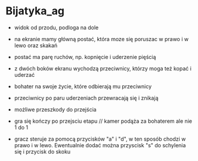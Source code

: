 # Bijatyka_ag
- widok od przodu, podloga na dole
- na ekranie mamy główną postać, która moze się poruszac w prawo i w lewo oraz skakań
- postać ma parę ruchów, np. kopnięcie i uderzenie pięścią
- z dwóch boków ekranu wychodzą przeciwnicy, którzy moga też kopać i uderzać
- bohater na swoje życie, które odbierają mu przeciwnicy
- przeciwnicy po paru uderzeniach przewracają się i znikają
- możliwe przeszkody do przejścia
- gra się kończy po przejsciu etapu // kamer podąża za bohaterem ale nie 1 do 1


- gracz steruje za pomocą przycisków "a" i "d", w ten sposób chodzi w prawo i w lewo. Ewentualnie dodać można przyscisk "s" do schylenia się i przycisk do skoku
